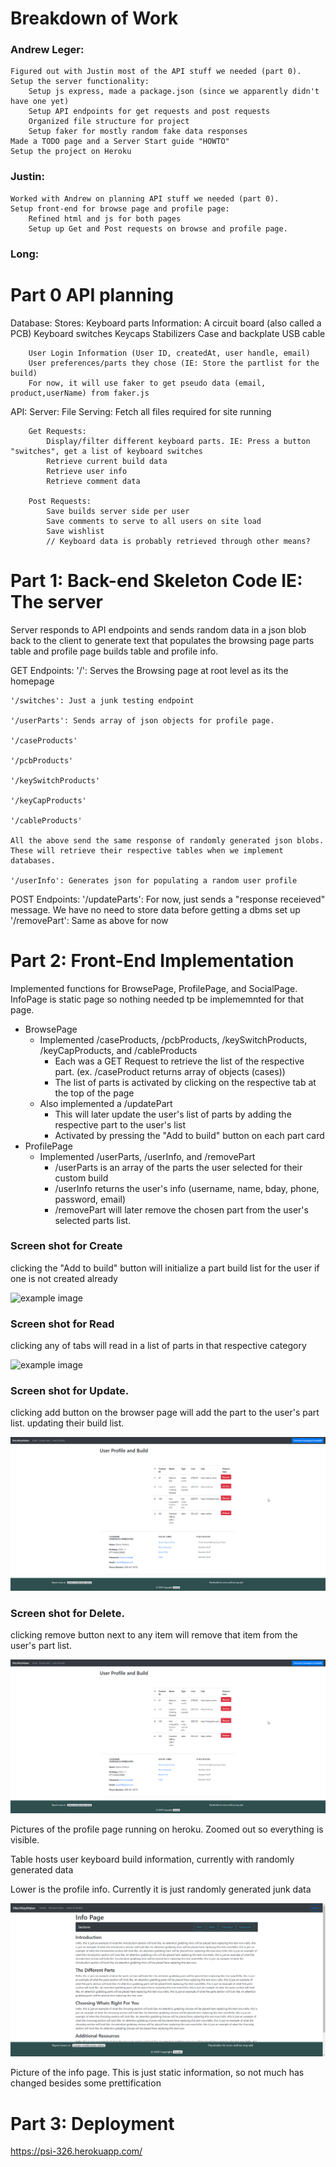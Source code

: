 # Breakdown of Work
### Andrew Leger:
    Figured out with Justin most of the API stuff we needed (part 0).
    Setup the server functionality: 
        Setup js express, made a package.json (since we apparently didn't have one yet)
        Setup API endpoints for get requests and post requests
        Organized file structure for project
		Setup faker for mostly random fake data responses
    Made a TODO page and a Server Start guide "HOWTO"
	Setup the project on Heroku

### Justin:
	Worked with Andrew on planning API stuff we needed (part 0).
    Setup front-end for browse page and profile page: 
        Refined html and js for both pages
        Setup up Get and Post requests on browse and profile page.
        

### Long:

# Part 0 API planning


Database:
	Stores:
		Keyboard parts Information:
			A circuit board (also called a PCB)
			Keyboard switches
			Keycaps
			Stabilizers
			Case and backplate
			USB cable
		
		User Login Information (User ID, createdAt, user handle, email)
		User preferences/parts they chose (IE: Store the partlist for the build)
		For now, it will use faker to get pseudo data (email, product,userName) from faker.js
		

API:
	Server:
		File Serving:
			Fetch all files required for site running
			
		Get Requests:
			Display/filter different keyboard parts. IE: Press a button "switches", get a list of keyboard switches
			Retrieve current build data
			Retrieve user info
			Retrieve comment data

		Post Requests:
			Save builds server side per user
			Save comments to serve to all users on site load
			Save wishlist 
			// Keyboard data is probably retrieved through other means?

# Part 1: Back-end Skeleton Code IE: The server
Server responds to API endpoints and sends random data in a json blob back to the client to generate text that populates
the browsing page parts table and profile page builds table and profile info.

GET Endpoints:
	'/': Serves the Browsing page at root level as its the homepage

	'/switches': Just a junk testing endpoint
	
	'/userParts': Sends array of json objects for profile page. 

	'/caseProducts'

	'/pcbProducts'

	'/keySwitchProducts'

	'/keyCapProducts'

	'/cableProducts'

	All the above send the same response of randomly generated json blobs. These will retrieve their respective tables when we implement databases.

	'/userInfo': Generates json for populating a random user profile

POST Endpoints:
	'/updateParts': For now, just sends a "response receieved" message. We have no need to store data before getting a dbms set up
	'/removePart': Same as above for now
# Part 2: Front-End Implementation
Implemented functions for BrowsePage, ProfilePage, and SocialPage. InfoPage is static page so nothing needed tp be implememnted for that page.
+ BrowsePage
	+ Implemented /caseProducts, /pcbProducts, /keySwitchProducts, /keyCapProducts, and /cableProducts
		+ Each was a GET Request to retrieve the list of the respective part. (ex. /caseProduct returns array of objects (cases))
		+ The list of parts is activated by clicking on the respective tab at the top of the page
	+ Also implemented a /updatePart
		+ This will later update the user's list of parts by adding the respective part to the user's list
		+ Activated by pressing the "Add to build" button on each part card
+ ProfilePage
	+ Implemented /userParts, /userInfo, and /removePart
		+ /userParts is an array of the parts the user selected for their custom build
		+ /userInfo returns the user's info (username, name, bday, phone, password, email)
		+ /removePart will later remove the chosen part from the user's selected parts list.
### Screen shot for Create
clicking the "Add to build" button will initialize a part build list for the user if one is not created already

![example image](images//m2_images/browsing_page.PNG)


### Screen shot for Read
clicking any of tabs will read in a list of parts in that respective category

![example image](images/m2_images/browsing_page.PNG)


### Screen shot for Update.
clicking add button on the browser page will add the part to the user's part list. updating their build list.

![example image](images/m2_images/profile_page.png)


### Screen shot for Delete.
clicking remove button next to any item will remove that item from the user's part list.

![example image](images/m2_images/profile_page.png)

Pictures of the profile page running on heroku. Zoomed out so everything is visible.

Table hosts user keyboard build information, currently with randomly generated data

Lower is the profile info. Currently it is just randomly generated junk data

![example image](images/m2_images/info_page.png)

Picture of the info page. This is just static information, so not much has changed besides some prettification

# Part 3: Deployment
https://psi-326.herokuapp.com/